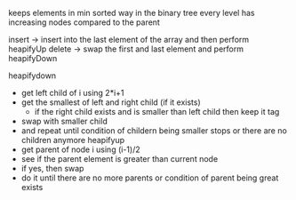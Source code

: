 
keeps elements in min sorted way in the binary tree 
every level has increasing nodes compared to the parent 


insert -> insert into the last element of the array and then perform heapifyUp
delete -> swap the first and last element and perform heapifyDown

heapifydown
- get left child of i using 2*i+1 
- get the smallest of left and right child (if it exists)
	- if the right child exists and is smaller than left child then keep it tag
- swap with smaller child 
- and repeat until condition of childern being smaller stops or there are no children anymore 
heapifyup
- get parent of node i using (i-1)/2
- see if the parent element is greater than current node 
- if yes, then swap
- do it until there are no more parents or condition of parent being great exists